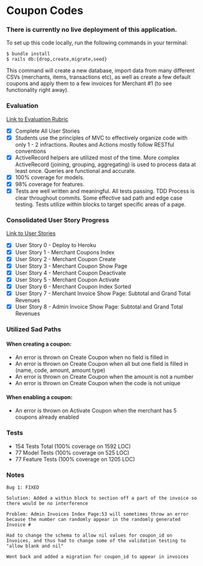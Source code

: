 # Coupon Codes

### There is currently no live deployment of this application.

To set up this code locally, run the following commands in your terminal:

```
$ bundle install
$ rails db:{drop,create,migrate,seed}
```
This command will create a new database, import data from many different CSVs (merchants, items, transactions etc), as well as create a few default coupons and apply them to a few invoices for Merchant #1 (to see functionality right away).

### Evaluation

[Link to Evaluation Rubric](https://backend.turing.edu/module2/projects/coupon_codes/evaluation)

- [x] Complete All User Stories
- [x] Students use the principles of MVC to effectively organize code with only 1 - 2 infractions. Routes and Actions mostly follow RESTful conventions
- [x] ActiveRecord helpers are utilized most of the time. More complex ActiveRecord (joining, grouping, aggregating) is used to process data at least once. Queries are functional and accurate.
- [x] 100% coverage for models. 
- [x] 98% coverage for features. 
- [x] Tests are well written and meaningful. All tests passing. TDD Process is clear throughout commits. Some effective sad path and edge case testing. Tests utilize within blocks to target specific areas of a page.

### Consolidated User Story Progress

[Link to User Stories](https://backend.turing.edu/module2/projects/coupon_codes/#user-stories)

- [x] User Story 0 - Deploy to Heroku
- [x] User Story 1 - Merchant Coupons Index
- [x] User Story 2 - Merchant Coupon Create
- [x] User Story 3 - Merchant Coupon Show Page
- [x] User Story 4 - Merchant Coupon Deactivate
- [x] User Story 5 - Merchant Coupon Activate
- [x] User Story 6 - Merchant Coupon Index Sorted
- [x] User Story 7 - Merchant Invoice Show Page: Subtotal and Grand Total Revenues 
- [x] User Story 8 - Admin Invoice Show Page: Subtotal and Grand Total Revenues

### Utilized Sad Paths

#### When creating a coupon:

* An error is thrown on Create Coupon when no field is filled in
* An error is thrown on Create Coupon when all but one field is filled in (name, code, amount, amount type)
* An error is thrown on Create Coupon when the amount is not a number
* An error is thrown on Create Coupon when the code is not unique

#### When enabling a coupon:

* An error is thrown on Activate Coupon when the merchant has 5 coupons already enabled

### Tests

* 154 Tests Total (100% coverage on 1592 LOC)
* 77 Model Tests (100% coverage on 525 LOC)
* 77 Feature Tests (100% coverage on 1205 LOC)

### Notes

```
Bug 1: FIXED

Solution: Added a within block to section off a part of the invoice so there would be no interference

Problem: Admin Invoices Index Page:53 will sometimes throw an error because the number can randomly appear in the randomly generated Invoice #
```
```
Had to change the schema to allow nil values for coupon_id on Invoices, and thus had to change some of the validation testing to "allow blank and nil"
```
```
Went back and added a migration for coupon_id to appear in invoices
```